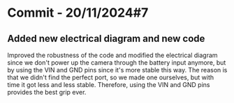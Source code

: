 # Commit - 20/11/2024#7

## Added new electrical diagram and new code

Improved the robustness of the code and modified the electrical diagram since we don't power up the camera through the battery input anymore, but by using the VIN and GND pins since it's more stable this way. The reason is that we didn't find the perfect port, so we made one ourselves, but with time it got less and less stable. Therefore, using the VIN and GND pins provides the best grip ever.